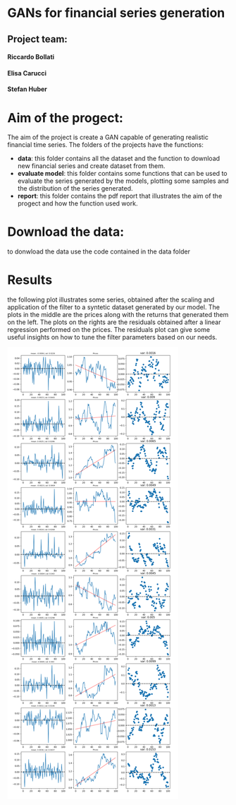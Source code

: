 # GANs for financial series generation
<h2>Project team:</h2>

<h4>Riccardo Bollati</h4>

<h4>Elisa Carucci</h4>

<h4>Stefan Huber</h4>

# Aim of the progect:

The aim of the project is create a GAN capable of generating realistic financial time series. The folders of the projects have the functions:

- **data**: this folder contains all the dataset and the function to download new financial series and create dataset from them.
- **evaluate model**: this folder contains some functions that can be used to evaluate the series generated by the models, plotting some samples and the distribution of the series generated.
- **report**: this folder contains the pdf report that illustrates the aim of the progect and how the function used work.

# Download the data:

to donwload the data use the code contained in the data folder

# Results
the following plot illustrates some series, obtained after the scaling and application of the filter to a syntetic dataset generated by our model. The plots in the middle are the prices along with the returns that generated them on the left. The plots on the rights are the residuals obtained after a linear regression performed on the prices. The residuals plot can give some useful insights on how to tune the filter parameters based on our needs.

![syntetic series](results/mean_range.png)
